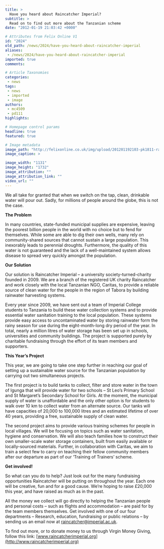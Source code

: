 ```yaml
---
title: >
  Have you heard about Raincatcher Imperial?
subtitle: >
  Read on to find out more about the Tanzanian scheme
date: "2012-01-19 21:03:42 +0000"

# Attributes from Felix Online V1
id: "2024"
old_path: /news/2024/have-you-heard-about-raincatcher-imperial
aliases:
 - /news/2024/have-you-heard-about-raincatcher-imperial
imported: true
comments:

# Article Taxonomies
categories:
 - news
tags:
 - news
 - imported
 - image
authors:
 - mc4509
 - pd111
highlights:

# Homepage control params
headline: true
featured: true

# Image metadata
image_path: "http://felixonline.co.uk/img/upload/201201192103-pk1811-raincatcher-logo2.jpg"
image_caption: >

image_width: "1131"
image_height: "1732"
image_attribution: ""
image_attribution_link: ""
video_url: ""
---
```


We all take for granted that when we switch on the tap, clean, drinkable water will pour out. Sadly, for millions of people around the globe, this is not the case.

__The Problem__

In many countries, state-funded municipal supplies are expensive, leaving the poorest billion people in the world with no choice but to fend for themselves. While some are able to dig their own wells, many rely on community-shared sources that cannot sustain a large population. This inexorably leads to perennial droughts. Furthermore, the quality of this water is not guaranteed and the lack of a well-maintained system allows disease to spread very quickly amongst the population.

__Our Solution__

Our solution is Raincatcher Imperial – a university society-turned-charity founded in 2009. We are a branch of the registered UK charity Raincatcher and work closely with the local Tanzanian NGO, Caritas, to provide a reliable source of clean water for the people in the region of Tabora by building rainwater harvesting systems.

Every year since 2009, we have sent out a team of Imperial College students to Tanzania to build these water collection systems and to provide essential water sanitation training to the local population. These systems provide easy access to uncontaminated water by storing rainwater form the rainy season for use during the eight-month-long dry period of the year. In total, nearly a million litres of water storage has been set up in schools, universities and community buildings. The project is supported purely by charitable fundraising through the effort of its team members and supporters.

__This Year’s Project__

This year, we are going to take one step further in reaching our goal of setting up a sustainable water source for the Tanzanian population by carrying out two simultaneous projects.

The first project is to build tanks to collect, filter and store water in the town of Igunga that will provide water for two schools – St Leo’s Primary School and St Margaret’s Secondary School for Girls. At the moment, the municipal supply of water is unaffordable and the only other option is for students to walk over 10 km to collect water from an alternate source. Our tanks will have capacities of 20,000 to 100,000 litres and an estimated lifetime of over 40 years, providing a free, sustainable supply of clean water.

The second project aims to provide various training schemes for people in local villages. We will be focusing on topics such as water sanitation, hygiene and conservation. We will also teach families how to construct their own smaller-scale water storage containers, built from easily available or locally-sourced materials. Further, in collaboration with Caritas, we aim to train a select few to carry on teaching their fellow community members after our departure as part of our ‘Training of Trainers’ scheme.

__Get involved!__

So what can you do to help? Just look out for the many fundraising opportunities Raincatcher will be putting on throughout the year. Each one will be creative, fun and for a good cause. We’re hoping to raise £20,000 this year, and have raised as much as in the past.

All the money we collect will go directly to helping the Tanzanian people and personal costs – such as flights and accommodation – are paid for by the team members themselves. Get involved with one of our four departments – Research, education, fundraising or public relations – by sending us an email now at [raincatcher@imperial.ac.uk](mailto:raincatcher@imperial.ac.uk).

To find out more, or to donate money to us through Virgin Money Giving, follow this link:
[www.raincatcherimperial.org](http://www.raincatcherimperial.org)
